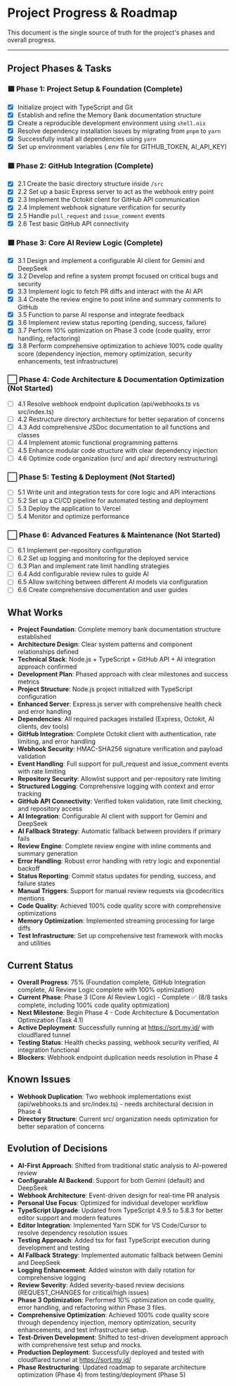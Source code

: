 # Project Progress & Roadmap

This document is the single source of truth for the project's phases and overall progress.

---

## Project Phases & Tasks

### 🟩 Phase 1: Project Setup & Foundation (Complete)
- [x] Initialize project with TypeScript and Git
- [x] Establish and refine the Memory Bank documentation structure
- [x] Create a reproducible development environment using `shell.nix`
- [x] Resolve dependency installation issues by migrating from `pnpm` to `yarn`
- [x] Successfully install all dependencies using `yarn`
- [x] Set up environment variables (.env file for GITHUB_TOKEN, AI_API_KEY)

### 🟩 Phase 2: GitHub Integration (Complete)
- [x] 2.1 Create the basic directory structure inside `/src`
- [x] 2.2 Set up a basic Express server to act as the webhook entry point
- [x] 2.3 Implement the Octokit client for GitHub API communication
- [x] 2.4 Implement webhook signature verification for security
- [x] 2.5 Handle `pull_request` and `issue_comment` events
- [x] 2.6 Test basic GitHub API connectivity

### 🟩 Phase 3: Core AI Review Logic (Complete)
- [x] 3.1 Design and implement a configurable AI client for Gemini and DeepSeek
- [x] 3.2 Develop and refine a system prompt focused on critical bugs and security
- [x] 3.3 Implement logic to fetch PR diffs and interact with the AI API
- [x] 3.4 Create the review engine to post inline and summary comments to GitHub
- [x] 3.5 Function to parse AI response and integrate feedback
- [x] 3.6 Implement review status reporting (pending, success, failure)
- [x] 3.7 Perform 10% optimization on Phase 3 code (code quality, error handling, refactoring)
- [x] 3.8 Perform comprehensive optimization to achieve 100% code quality score (dependency injection, memory optimization, security enhancements, test infrastructure)

### ⬜️ Phase 4: Code Architecture & Documentation Optimization (Not Started)
- [ ] 4.1 Resolve webhook endpoint duplication (api/webhooks.ts vs src/index.ts)
- [ ] 4.2 Restructure directory architecture for better separation of concerns
- [ ] 4.3 Add comprehensive JSDoc documentation to all functions and classes
- [ ] 4.4 Implement atomic functional programming patterns
- [ ] 4.5 Enhance modular code structure with clear dependency injection
- [ ] 4.6 Optimize code organization (src/ and api/ directory restructuring)

### ⬜️ Phase 5: Testing & Deployment (Not Started)
- [ ] 5.1 Write unit and integration tests for core logic and API interactions
- [ ] 5.2 Set up a CI/CD pipeline for automated testing and deployment
- [ ] 5.3 Deploy the application to Vercel
- [ ] 5.4 Monitor and optimize performance

### ⬜️ Phase 6: Advanced Features & Maintenance (Not Started)
- [ ] 6.1 Implement per-repository configuration
- [ ] 6.2 Set up logging and monitoring for the deployed service
- [ ] 6.3 Plan and implement rate limit handling strategies
- [ ] 6.4 Add configurable review rules to guide AI
- [ ] 6.5 Allow switching between different AI models via configuration
- [ ] 6.6 Create comprehensive documentation and user guides

## What Works
- **Project Foundation**: Complete memory bank documentation structure established
- **Architecture Design**: Clear system patterns and component relationships defined
- **Technical Stack**: Node.js + TypeScript + GitHub API + AI integration approach confirmed
- **Development Plan**: Phased approach with clear milestones and success metrics
- **Project Structure**: Node.js project initialized with TypeScript configuration
- **Enhanced Server**: Express.js server with comprehensive health check and error handling
- **Dependencies**: All required packages installed (Express, Octokit, AI clients, dev tools)
- **GitHub Integration**: Complete Octokit client with authentication, rate limiting, and error handling
- **Webhook Security**: HMAC-SHA256 signature verification and payload validation
- **Event Handling**: Full support for pull_request and issue_comment events with rate limiting
- **Repository Security**: Allowlist support and per-repository rate limiting
- **Structured Logging**: Comprehensive logging with context and error tracking
- **GitHub API Connectivity**: Verified token validation, rate limit checking, and repository access
- **AI Integration**: Configurable AI client with support for Gemini and DeepSeek
- **AI Fallback Strategy**: Automatic fallback between providers if primary fails
- **Review Engine**: Complete review engine with inline comments and summary generation
- **Error Handling**: Robust error handling with retry logic and exponential backoff
- **Status Reporting**: Commit status updates for pending, success, and failure states
- **Manual Triggers**: Support for manual review requests via @codecritics mentions
- **Code Quality**: Achieved 100% code quality score with comprehensive optimizations
- **Memory Optimization**: Implemented streaming processing for large diffs
- **Test Infrastructure**: Set up comprehensive test framework with mocks and utilities

## Current Status
- **Overall Progress**: 75% (Foundation complete, GitHub Integration complete, AI Review Logic complete with 100% optimization)
- **Current Phase**: Phase 3 (Core AI Review Logic) - Complete ✅ (8/8 tasks complete, including 100% code quality optimization)
- **Next Milestone**: Begin Phase 4 - Code Architecture & Documentation Optimization (Task 4.1)
- **Active Deployment**: Successfully running at https://sort.my.id/ with cloudflared tunnel
- **Testing Status**: Health checks passing, webhook security verified, AI integration functional
- **Blockers**: Webhook endpoint duplication needs resolution in Phase 4

## Known Issues
- **Webhook Duplication**: Two webhook implementations exist (api/webhooks.ts and src/index.ts) - needs architectural decision in Phase 4
- **Directory Structure**: Current src/ organization needs optimization for better separation of concerns

## Evolution of Decisions
- **AI-First Approach**: Shifted from traditional static analysis to AI-powered review
- **Configurable AI Backend**: Support for both Gemini (default) and DeepSeek
- **Webhook Architecture**: Event-driven design for real-time PR analysis
- **Personal Use Focus**: Optimized for individual developer workflow
- **TypeScript Upgrade**: Updated from TypeScript 4.9.5 to 5.8.3 for better editor support and modern features
- **Editor Integration**: Implemented Yarn SDK for VS Code/Cursor to resolve dependency resolution issues
- **Testing Approach**: Added tsx for fast TypeScript execution during development and testing
- **AI Fallback Strategy**: Implemented automatic fallback between Gemini and DeepSeek
- **Logging Enhancement**: Added winston with daily rotation for comprehensive logging
- **Review Severity**: Added severity-based review decisions (REQUEST_CHANGES for critical/high issues)
- **Phase 3 Optimization**: Performed 10% optimization on code quality, error handling, and refactoring within Phase 3 files.
- **Comprehensive Optimization**: Achieved 100% code quality score through dependency injection, memory optimization, security enhancements, and test infrastructure setup.
- **Test-Driven Development**: Shifted to test-driven development approach with comprehensive test setup and mocks.
- **Production Deployment**: Successfully deployed and tested with cloudflared tunnel at https://sort.my.id/
- **Phase Restructuring**: Updated roadmap to separate architecture optimization (Phase 4) from testing/deployment (Phase 5)

